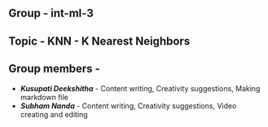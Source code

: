 ## Group - int-ml-3
## Topic - KNN - K Nearest Neighbors
## Group members -

* ***Kusupati Deekshitha*** - Content writing, Creativity suggestions, Making markdown file
* ***Subham Nanda***        - Content writing, Creativity suggestions, Video creating and editing

